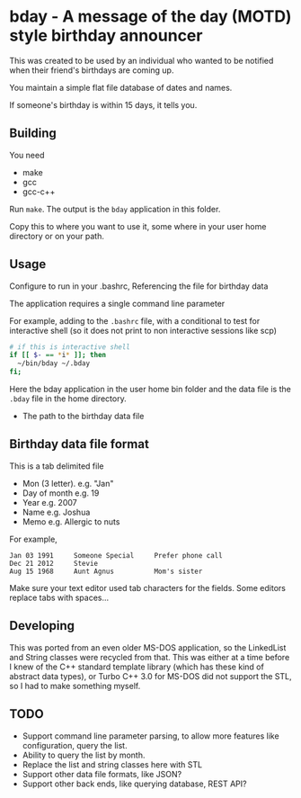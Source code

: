 # bday - A message of the day (MOTD) style birthday announcer

This was created to be used by an individual who wanted to be notified when their friend's birthdays are coming up.

You maintain a simple flat file database of dates and names.

If someone's birthday is within 15 days, it tells you.

## Building

You need

* make
* gcc
* gcc-c++

Run `make`. The output is the `bday` application in this folder.

Copy this to where you want to use it, some where in your user home directory or on your path.

## Usage

Configure to run in your .bashrc, Referencing the file for birthday data

The application requires a single command line parameter

For example, adding to the `.bashrc` file, with a conditional to test for interactive shell (so it does not print to non interactive sessions like scp)

```bash
# if this is interactive shell
if [[ $- == *i* ]]; then
  ~/bin/bday ~/.bday
fi;
```

Here the bday application in the user home bin folder and the data file is the `.bday` file in the home directory.

* The path to the birthday data file

## Birthday data file format

This is a tab delimited file

* Mon (3 letter).  e.g. "Jan"
* Day of month     e.g.  19
* Year             e.g.  2007
* Name             e.g.  Joshua
* Memo             e.g.  Allergic to nuts

For example,

```data
Jan 03 1991     Someone Special     Prefer phone call
Dec 21 2012     Stevie
Aug 15 1968     Aunt Agnus          Mom's sister
```

Make sure your text editor used tab characters for the fields. Some editors replace tabs with spaces...

## Developing

This was ported from an even older MS-DOS application, so the LinkedList and String classes were recycled from that. This was either at a time before I knew of the C++ standard template library (which has these kind of abstract data types), or Turbo C++ 3.0 for MS-DOS did not support the STL, so I had to make something myself.

## TODO

* Support command line parameter parsing, to allow more features like configuration, query the list.
* Ability to query the list by month.
* Replace the list and string classes here with STL
* Support other data file formats, like JSON?
* Support other back ends, like querying database, REST API?
